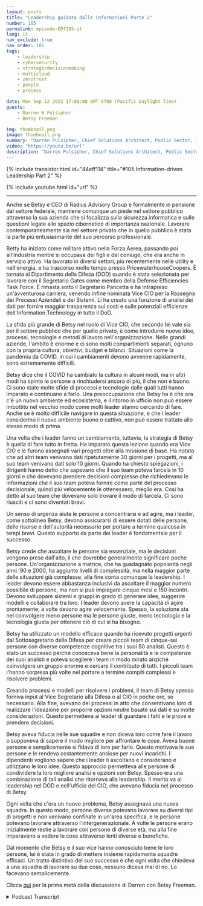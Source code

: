 ```yaml
---
layout: posts
title: "Leadership guidato dalle informazioni Parte 2"
number: 105
permalink: episode-EDT105-it
lang: it
nav_exclude: true
nav_order: 105
tags:
    - leadership
    - cybersecurity
    - strategicdecisionmaking
    - multicloud
    - zerotrust
    - people
    - process

date: Mon Sep 12 2022 17:00:00 GMT-0700 (Pacific Daylight Time)
guests:
    - Darren W Pulsipher
    - Betsy Freeman

img: thumbnail.png
image: thumbnail.png
summary: "Darren Pulsipher, Chief Solutions Architect, Public Sector, Intel continua la sua conversazione con Betsy Freeman, CEO di Radius Advisory Group, riguardo alla sua esperienza come leader orientato all'informazione nei settori pubblico e privato. Parte due di due."
video: "https://youtu.be/url"
description: "Darren Pulsipher, Chief Solutions Architect, Public Sector, Intel continua la sua conversazione con Betsy Freeman, CEO di Radius Advisory Group, riguardo alla sua esperienza come leader orientato all'informazione nei settori pubblico e privato. Parte due di due."
---
```


<div>
{% include transistor.html id="44eff114" title="#105 Information-driven Leadership Part 2" %}

{% include youtube.html id="url" %}
</div>

---

Anche se Betsy è CEO di Radius Advisory Group e formalmente in pensione dal settore federale, mantiene comunque un piede nel settore pubblico attraverso la sua azienda che si focalizza sulla sicurezza informatica e sulle questioni legate allo spazio cibernetico di importanza nazionale. Lavorare contemporaneamente sia nel settore privato che in quello pubblico è stata la parte più entusiasmante del suo percorso professionale.

Betty ha iniziato come militare attivo nella Forza Aerea, passando poi all'industria mentre si occupava dei figli e del coniuge, che era anche in servizio attivo. Ha lavorato in diversi settori, più recentemente nelle utility e nell'energia, e ha trascorso molto tempo presso PricewaterhouseCoopers. È tornata al Dipartimento della Difesa (DOD) quando è stata selezionata per lavorare con il Segretario Gates come membro della Defense Efficiencies Task Force. È rimasta sotto il Segretario Pancetta e ha intrapreso un'avventurosa carriera, venendo infine nominata Vice CIO per la Rassegna dei Processi Aziendali e dei Sistemi. Lì ha creato una funzione di analisi dei dati per fornire maggior trasparenza sui costi e sulle potenziali efficienze dell'Information Technology in tutto il DoD.

La sfida più grande di Betsy nel ruolo di Vice CIO, che secondo lei vale sia per il settore pubblico che per quello privato, è come introdurre nuove idee, processi, tecnologie e metodi di lavoro nell'organizzazione. Nelle grandi aziende, l'ambito è enorme e ci sono molti compartimenti separati, ognuno con la propria cultura, obiettivi, budget e bilanci. Situazioni come la pandemia da COVID, in cui i cambiamenti devono avvenire rapidamente, sono estremamente difficili.

Betsy dice che il COVID ha cambiato la cultura in alcuni modi, ma in altri modi ha spinto le persone a rinchiudersi ancora di più, il che non è buono. Ci sono state molte sfide di processi e tecnologie dalle quali tutti hanno imparato e continuano a farlo. Una preoccupazione che Betsy ha è che ora c'è un nuovo ambiente ed ecosistema, e il ritorno in ufficio non può essere imbottito nel vecchio modo come molti leader stanno cercando di fare. Anche se è molto difficile navigare in questa situazione, e che i leader considerino il nuovo ambiente buono o cattivo, non può essere trattato allo stesso modo di prima.

Una volta che i leader fanno un cambiamento, tuttavia, la strategia di Betsy è quella di fare tutto in fretta. Ha imparato questa lezione quando era Vice CIO e le furono assegnati vari progetti oltre alla missione di base. Ha notato che ad altri team venivano dati ripetutamente 30 giorni per i progetti, ma al suo team venivano dati solo 10 giorni. Quando ha chiesto spiegazioni, i dirigenti hanno detto che sapevano che il suo team poteva farcela in 10 giorni e che dovevano prendere decisioni complesse che richiedevano le informazioni che il suo team poteva fornire come parte del processo decisionale, quindi più velocemente le ottenessero, meglio era. Così ha detto al suo team che dovevano solo trovare il modo di farcela. Ci sono riusciti e ci sono diventati bravi.

Un senso di urgenza aiuta le persone a concentrarsi e ad agire, ma i leader, come sottolinea Betsy, devono assicurarsi di essere dotati delle persone, delle risorse e dell'autorità necessarie per portare a termine qualcosa in tempi brevi. Questo supporto da parte dei leader è fondamentale per il successo.

Betsy crede che ascoltare le persone sia essenziale, ma le decisioni vengono prese dall'alto, il che dovrebbe generalmente significare poche persone. Un'organizzazione a matrice, che ha guadagnato popolarità negli anni '90 e 2000, ha aggiunto livelli di complessità, ma nella maggior parte delle situazioni già complesse, alla fine conta comunque la leadership. I leader devono essere abbastanza inclusivi da ascoltare il maggior numero possibile di persone, ma non si può impiegare cinque mesi e 150 incontri. Devono sviluppare sistemi e gruppi in grado di generare idee, suggerire modelli e collaborare tra loro. I leader devono avere la capacità di agire prontamente; a volte devono agire velocemente. Spesso, la soluzione sta nel coinvolgere meno persone ma le persone giuste, meno tecnologia e la tecnologia giusta per ottenere ciò di cui si ha bisogno.

Betsy ha utilizzato un modello efficace quando ha ricevuto progetti urgenti dal Sottosegretario della Difesa per creare piccoli team di cinque-sei persone con diverse competenze cognitive tra i suoi 50 analisti. Questo è stato un successo perché conosceva bene la personalità e le competenze dei suoi analisti e poteva scegliere i team in modo mirato anziché coinvolgere un gruppo enorme e cercare il contributo di tutti. I piccoli team l'hanno sorpresa più volte nel portare a termine compiti complessi e risolvere problemi.

Creando processi e modelli per risolvere i problemi, il team di Betsy spesso forniva input al Vice Segretario alla Difesa o al CIO in poche ore, se necessario. Alla fine, avevano dei processi in atto che consentivano loro di realizzare l'ideazione per proporre opzioni neutre basate sui dati e su molte considerazioni. Questo permetteva ai leader di guardare i fatti e le prove e prendere decisioni.

Betsy aveva fiducia nelle sue squadre e non diceva loro come fare il lavoro o supponeva di sapere il modo migliore per affrontare le cose. Aveva buone persone e semplicemente si fidava di loro per farlo. Questo motivava le sue persone e le rendeva costantemente ansiose per nuovi incarichi. I dipendenti vogliono sapere che i leader li ascoltano e considerano e utilizzano le loro idee. Questo approccio permetteva alle persone di condividere la loro migliore analisi e opzioni con Betsy. Spesso era una combinazione di tali analisi che ritornava alla leadership. Il merito va al leadership nel DOD e nell'ufficio del CIO, che avevano fiducia nel processo di Betsy.

Ogni volta che c'era un nuovo problema, Betsy assegnava una nuova squadra. In questo modo, persone diverse potevano lavorare su diversi tipi di progetti e non venivano confinate in un'area specifica, e le persone potevano lavorare attraverso l'intergenerazionale. A volte le persone erano inizialmente restie a lavorare con persone di diverse età, ma alla fine imparavano a vedere le cose attraverso lenti diverse e benefiche.

Dal momento che Betsy e il suo vice hanno conosciuto bene le loro persone, lei è stata in grado di mettere insieme rapidamente squadre efficaci. Un tratto distintivo del suo successo è che ogni volta che chiedeva a una squadra di lavorare su due cose, nessuno diceva mai di no. Lo facevano semplicemente.

Clicca [qui](episode-EDT104) per la prima metà della discussione di Darren con Betsy Freeman.



<details>
<summary> Podcast Transcript </summary>

<p></p>

</details>
